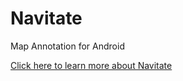 # Navitate
Map Annotation for Android

[Click here to learn more about Navitate](http://www.gelcerengineering.com/navitate.html)

